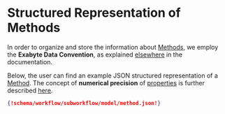 # Structured Representation of Methods

In order to organize and store the information about [Methods](overview.md), we employ the **Exabyte Data Convention**, as explained [elsewhere](../data-structured/overview.md) in the documentation.

Below, the user can find an example JSON structured representation of a [Method](overview.md). The concept of **numerical precision** of [properties](../properties/overview.md) is further described [here](../workflows/data/subworkflows.md#precision).

```json tab="Schema" 
{!schema/workflow/subworkflow/model/method.json!}
```
